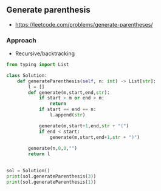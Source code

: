 

## Generate parenthesis
- https://leetcode.com/problems/generate-parentheses/


### Approach
- Recursive/backtracking

```py
from typing import List

class Solution:
    def generateParenthesis(self, n: int) -> List[str]:
        l = []
        def generate(m,start,end,str):
            if start > m or end > m:
                return
            if start == end == n:
                l.append(str)

            generate(m,start+1,end,str + "(")
            if end < start:
                generate(m,start,end+1,str + ")")
        
        generate(n,0,0,"")
        return l
        

sol = Solution()
print(sol.generateParenthesis(3))
print(sol.generateParenthesis(1))

```